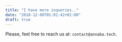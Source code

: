 ```yaml
---
title: "I have more inqueries.."
date: "2018-12-08T01:01:42+01:00"
draft: true
---
```


Please, feel free to reach us at: `contact@annaba.tech`.